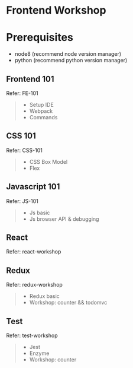 # Frontend Workshop

# Prerequisites

- node8 (recommend node version manager)
- python (recommend python version manager)

## Frontend 101

Refer: FE-101

> - Setup IDE
> - Webpack
> - Commands

## CSS 101

Refer: CSS-101

> - CSS Box Model
> - Flex

## Javascript 101

Refer: JS-101

> - Js basic
> - Js browser API & debugging

## React

Refer: react-workshop

## Redux

Refer: redux-workshop

> - Redux basic
> - Workshop: counter && todomvc

## Test

Refer: test-workshop

> - Jest
> - Enzyme
> - Workshop: counter
